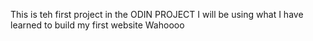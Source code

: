 This is teh first project in the ODIN PROJECT
I will be using what I have learned to build my first website
Wahoooo
